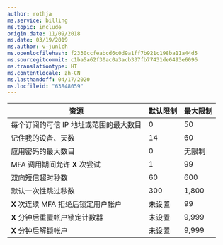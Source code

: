 ```yaml
---
author: rothja
ms.service: billing
ms.topic: include
origin.date: 11/09/2018
ms.date: 03/19/2019
ms.author: v-junlch
ms.openlocfilehash: f2330ccfeabcd6c0d9a1ff7b921c198ba11a44d5
ms.sourcegitcommit: c1ba5a62f30ac0a3acb337fb77431de6493e6096
ms.translationtype: HT
ms.contentlocale: zh-CN
ms.lasthandoff: 04/17/2020
ms.locfileid: "63848059"
---
```

| 资源 | 默认限制 | 最大限制 |
| --- | --- | --- |
| 每个订阅的可信 IP 地址或范围的最大数目</a> |0 |50 |
| 记住我的设备、天数 |14 |60 |
| 应用密码的最大数目 |0 |无限制 |
| MFA 调用期间允许 **X** 次尝试 |1 |99 |
| 双向短信超时秒数 |60 |600 |
| 默认一次性跳过秒数 |300 |1,800 |
| **X** 次连续 MFA 拒绝后锁定用户帐户 |未设置 |99 |
| **X** 分钟后重置帐户锁定计数器 |未设置 |9,999 |
| **X** 分钟后解锁帐户 |未设置 |9,999 |